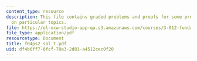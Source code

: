 ```yaml
---
content_type: resource
description: This file contains graded problems and proofs for some problems based
  on particular topics.
file: https://ol-ocw-studio-app-qa.s3.amazonaws.com/courses/3-012-fundamentals-of-materials-science-fall-2005/df4b6ff76fcf70a32d81a4512cec0f20_f04ps2_sol_t.pdf
file_type: application/pdf
resourcetype: Document
title: f04ps2_sol_t.pdf
uid: df4b6ff7-6fcf-70a3-2d81-a4512cec0f20
---
```


